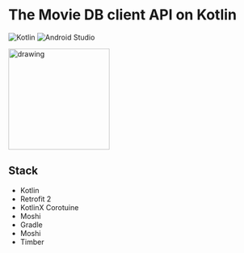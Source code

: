 # The Movie DB client API on Kotlin
![Kotlin](https://img.shields.io/badge/kotlin-%237F52FF.svg?style=for-the-badge&logo=kotlin&logoColor=white)
![Android Studio](https://img.shields.io/badge/Android%20Studio-3DDC84.svg?style=for-the-badge&logo=android-studio&logoColor=white)


<img src="https://user-images.githubusercontent.com/58209188/208848025-e3b27c66-6c83-4f21-8479-1508f95ea989.svg" alt="drawing" style="width:200px;"/>



## Stack

- Kotlin
- Retrofit 2
- KotlinX Corotuine
- Moshi
- Gradle
- Moshi
- Timber

